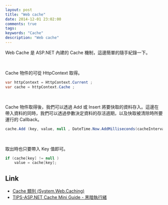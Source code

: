 ```yaml
---
layout: post
title: "Web cache"
date: 2014-12-01 23:02:00
comments: true
tags: 
keywords: "Cache"
description: "Web cache"
---
```


Web Cache 是 ASP.NET 內建的 Cache 機制，這邊簡單的隨手紀錄一下。 

<!--More-->

<br/>
 

Cache 物件的可從 HttpContext 取得。  

```c#
var httpContext = HttpContext.Current ;
var cache = httpContext.Cache ;
```

<br/>


Cache 物件取得後，我們可以透過 Add 或 Insert 將要快取的資料存入。這邊在帶入資料的同時，我們可以透過參數決定資料的存活週期，以及快取被清除時所要運行的 Callback。  

```c#
cache.Add (key, value, null , DateTime.Now.AddMilliseconds(cacheInterval), TimeSpan.Zero, CacheItemPriority.Normal, null);
```

<br/>


取出時也只要帶入 Key 值即可。  

```c#
if (cache[key] != null )
    value = cache[key];
```
              

Link
----
* [Cache 類別 (System.Web.Caching)](http://msdn.microsoft.com/zh-tw/library/System.Web.Caching.Cache(v=vs.80).aspx)
* [TIPS-ASP.NET Cache Mini Guide - 黑暗執行緒](http://blog.darkthread.net/post-2007-08-29-tips-asp-net-cache-mini-guide.aspx)
